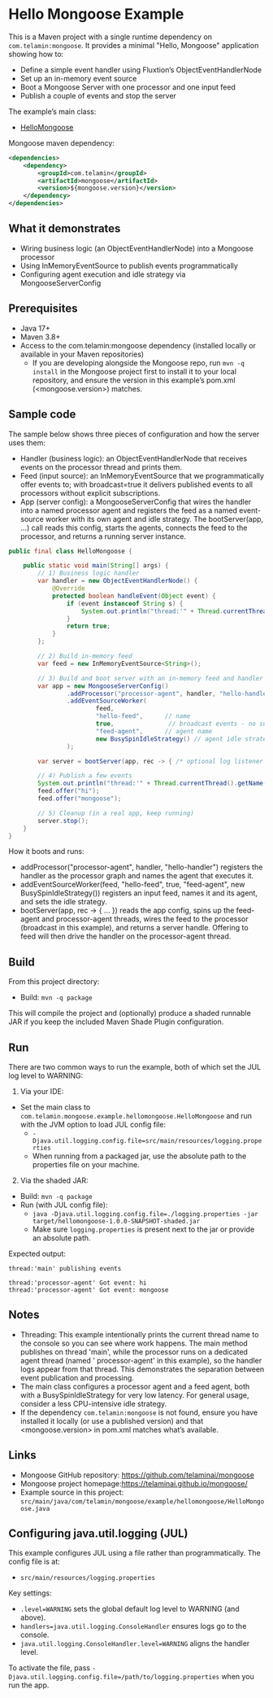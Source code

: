 # Hello Mongoose Example

This is a Maven project with a single runtime dependency on `com.telamin:mongoose`. It provides a minimal "Hello,
Mongoose" application showing how to:

- Define a simple event handler using Fluxtion’s ObjectEventHandlerNode
- Set up an in-memory event source
- Boot a Mongoose Server with one processor and one input feed
- Publish a couple of events and stop the server

The example’s main class:

- [HelloMongoose](src/main/java/com/telamin/mongoose/example/hellomongoose/HelloMongoose.java)

Mongoose maven dependency:
```xml
<dependencies>
    <dependency>
        <groupId>com.telamin</groupId>
        <artifactId>mongoose</artifactId>
        <version>${mongoose.version}</version>
    </dependency>
</dependencies>
```

## What it demonstrates

- Wiring business logic (an ObjectEventHandlerNode) into a Mongoose processor
- Using InMemoryEventSource to publish events programmatically
- Configuring agent execution and idle strategy via MongooseServerConfig

## Prerequisites

- Java 17+
- Maven 3.8+
- Access to the com.telamin:mongoose dependency (installed locally or available in your Maven repositories)
    - If you are developing alongside the Mongoose repo, run `mvn -q install` in the Mongoose project first to install
      it to your local repository, and ensure the version in this example’s pom.xml (<mongoose.version>) matches.

## Sample code

The sample below shows three pieces of configuration and how the server uses them:
- Handler (business logic): an ObjectEventHandlerNode that receives events on the processor thread and prints them.
- Feed (input source): an InMemoryEventSource<String> that we programmatically offer events to; with broadcast=true it delivers published events to all processors without explicit subscriptions.
- App (server config): a MongooseServerConfig that wires the handler into a named processor agent and registers the feed as a named event-source worker with its own agent and idle strategy. The bootServer(app, ...) call reads this config, starts the agents, connects the feed to the processor, and returns a running server instance.

```java
public final class HelloMongoose {

    public static void main(String[] args) {
        // 1) Business logic handler
        var handler = new ObjectEventHandlerNode() {
            @Override
            protected boolean handleEvent(Object event) {
                if (event instanceof String s) {
                    System.out.println("thread:'" + Thread.currentThread().getName() + "' Got event: " + s);
                }
                return true;
            }
        };

        // 2) Build in-memory feed
        var feed = new InMemoryEventSource<String>();

        // 3) Build and boot server with an in-memory feed and handler
        var app = new MongooseServerConfig()
                .addProcessor("processor-agent", handler, "hello-handler")
                .addEventSourceWorker(
                        feed,
                        "hello-feed",      // name
                        true,               // broadcast events - no subscription required
                        "feed-agent",      // agent name
                        new BusySpinIdleStrategy() // agent idle strategy
                );

        var server = bootServer(app, rec -> { /* optional log listener */ });

        // 4) Publish a few events
        System.out.println("thread:'" + Thread.currentThread().getName() + "' publishing events\n");
        feed.offer("hi");
        feed.offer("mongoose");

        // 5) Cleanup (in a real app, keep running)
        server.stop();
    }
}
```

How it boots and runs:
- addProcessor("processor-agent", handler, "hello-handler") registers the handler as the processor graph and names the agent that executes it.
- addEventSourceWorker(feed, "hello-feed", true, "feed-agent", new BusySpinIdleStrategy()) registers an input feed, names it and its agent, and sets the idle strategy.
- bootServer(app, rec -> { ... }) reads the app config, spins up the feed-agent and processor-agent threads, wires the feed to the processor (broadcast in this example), and returns a server handle. Offering to feed will then drive the handler on the processor-agent thread.

## Build

From this project directory:

- Build: `mvn -q package`

This will compile the project and (optionally) produce a shaded runnable JAR if you keep the included Maven Shade Plugin
configuration.

## Run

There are two common ways to run the example, both of which set the JUL log level to WARNING:

1) Via your IDE:

- Set the main class to `com.telamin.mongoose.example.hellomongoose.HelloMongoose` and run with the JVM option to load
  JUL config file:
    - `-Djava.util.logging.config.file=src/main/resources/logging.properties`
    - When running from a packaged jar, use the absolute path to the properties file on your machine.

2) Via the shaded JAR:

- Build: `mvn -q package`
- Run (with JUL config file):
    - `java -Djava.util.logging.config.file=./logging.properties -jar target/hellomongoose-1.0.0-SNAPSHOT-shaded.jar`
    - Make sure `logging.properties` is present next to the jar or provide an absolute path.

Expected output:

```
thread:'main' publishing events

thread:'processor-agent' Got event: hi
thread:'processor-agent' Got event: mongoose
```

## Notes

- Threading: This example intentionally prints the current thread name to the console so you can see where work happens.
  The main method publishes on thread 'main', while the processor runs on a dedicated agent thread (named '
  processor-agent' in this example), so the handler logs appear from that thread. This demonstrates the separation
  between event publication and processing.
- The main class configures a processor agent and a feed agent, both with a BusySpinIdleStrategy for very low latency.
  For general usage, consider a less CPU-intensive idle strategy.
- If the dependency `com.telamin:mongoose` is not found, ensure you have installed it locally (or use a published
  version) and that <mongoose.version> in pom.xml matches what’s available.

## Links

- Mongoose GitHub repository: https://github.com/telaminai/mongoose
- Mongoose project homepage:https://telaminai.github.io/mongoose/
- Example source in this project: `src/main/java/com/telamin/mongoose/example/hellomongoose/HelloMongoose.java`

## Configuring java.util.logging (JUL)

This example configures JUL using a file rather than programmatically. The config file is at:

- `src/main/resources/logging.properties`

Key settings:

- `.level=WARNING` sets the global default log level to WARNING (and above).
- `handlers=java.util.logging.ConsoleHandler` ensures logs go to the console.
- `java.util.logging.ConsoleHandler.level=WARNING` aligns the handler level.

To activate the file, pass `-Djava.util.logging.config.file=/path/to/logging.properties` when you run the app.
